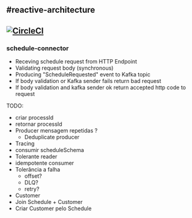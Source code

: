 #reactive-architecture
------------------------------------------------------
[![CircleCI](https://circleci.com/gh/emmanuelneri/reactive-microservices/tree/master.svg?style=svg&circle-token=c7c1c9ef3ae5b4148c847e3e554753fd456a6987)](<LINK>)
------------------------------------------------------


### schedule-connector
- Receving schedule request from HTTP Endpoint
- Validating request body (synchronous)
- Producing "ScheduleRequested" event to Kafka topic
- If body validation or Kafka sender fails return bad request
- If body validation and kafka sender ok return accepted http code to request

TODO: 

- criar processId 
- retornar processId
- Producer mensagem repetidas ?
    -  Deduplicate producer
- Tracing
- consumir scheduleSchema
- Tolerante reader
- idempotente consumer
- Tolerância a falha
  - offset?
  - DLQ?
  - retry? 
- Customer
- Join Schedule + Customer
- Criar Customer pelo Schedule
